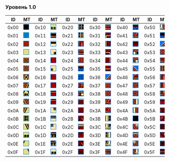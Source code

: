 ### Уровень 1.0

|ID|MT|ID|MT|ID|MT|ID|MT|ID|MT|ID|MT|ID|MT|ID|MT|ID|MT|ID|MT|ID|MT|
|---|---|---|---|---|---|---|---|---|---|---|---|---|---|---|---|---|---|---|---|---|---|
|0x00| ![00](../images/bg_level_1_0/00.bmp) |0x10| ![10](../images/bg_level_1_0/10.bmp) |0x20| ![20](../images/bg_level_1_0/20.bmp) |0x30| ![30](../images/bg_level_1_0/30.bmp) |0x40| ![40](../images/bg_level_1_0/40.bmp) |0x50| ![50](../images/bg_level_1_0/50.bmp) |0x60| ![60](../images/bg_level_1_0/60.bmp) |0x70| ![70](../images/bg_level_1_0/70.bmp) |0x80| ![80](../images/bg_level_1_0/80.bmp) |0x90| ![90](../images/bg_level_1_0/90.bmp) |0xA0| ![A0](../images/bg_level_1_0/A0.bmp) |
|0x01| ![01](../images/bg_level_1_0/01.bmp) |0x11| ![11](../images/bg_level_1_0/11.bmp) |0x21| ![21](../images/bg_level_1_0/21.bmp) |0x31| ![31](../images/bg_level_1_0/31.bmp) |0x41| ![41](../images/bg_level_1_0/41.bmp) |0x51| ![51](../images/bg_level_1_0/51.bmp) |0x61| ![61](../images/bg_level_1_0/61.bmp) |0x71| ![71](../images/bg_level_1_0/71.bmp) |0x81| ![81](../images/bg_level_1_0/81.bmp) |0x91| ![91](../images/bg_level_1_0/91.bmp) |0xA1| ![A1](../images/bg_level_1_0/A1.bmp) |
|0x02| ![02](../images/bg_level_1_0/02.bmp) |0x12| ![12](../images/bg_level_1_0/12.bmp) |0x22| ![22](../images/bg_level_1_0/22.bmp) |0x32| ![32](../images/bg_level_1_0/32.bmp) |0x42| ![42](../images/bg_level_1_0/42.bmp) |0x52| ![52](../images/bg_level_1_0/52.bmp) |0x62| ![62](../images/bg_level_1_0/62.bmp) |0x72| ![72](../images/bg_level_1_0/72.bmp) |0x82| ![82](../images/bg_level_1_0/82.bmp) |0x92| ![92](../images/bg_level_1_0/92.bmp) |0xA2| ![A2](../images/bg_level_1_0/A2.bmp) |
|0x03| ![03](../images/bg_level_1_0/03.bmp) |0x13| ![13](../images/bg_level_1_0/13.bmp) |0x23| ![23](../images/bg_level_1_0/23.bmp) |0x33| ![33](../images/bg_level_1_0/33.bmp) |0x43| ![43](../images/bg_level_1_0/43.bmp) |0x53| ![53](../images/bg_level_1_0/53.bmp) |0x63| ![63](../images/bg_level_1_0/63.bmp) |0x73| ![73](../images/bg_level_1_0/73.bmp) |0x83| ![83](../images/bg_level_1_0/83.bmp) |0x93| ![93](../images/bg_level_1_0/93.bmp) |0xA3| ![A3](../images/bg_level_1_0/A3.bmp) |
|0x04| ![04](../images/bg_level_1_0/04.bmp) |0x14| ![14](../images/bg_level_1_0/14.bmp) |0x24| ![24](../images/bg_level_1_0/24.bmp) |0x34| ![34](../images/bg_level_1_0/34.bmp) |0x44| ![44](../images/bg_level_1_0/44.bmp) |0x54| ![54](../images/bg_level_1_0/54.bmp) |0x64| ![64](../images/bg_level_1_0/64.bmp) |0x74| ![74](../images/bg_level_1_0/74.bmp) |0x84| ![84](../images/bg_level_1_0/84.bmp) |0x94| ![94](../images/bg_level_1_0/94.bmp) |0xA4| ![A4](../images/bg_level_1_0/A4.bmp) |
|0x05| ![05](../images/bg_level_1_0/05.bmp) |0x15| ![15](../images/bg_level_1_0/15.bmp) |0x25| ![25](../images/bg_level_1_0/25.bmp) |0x35| ![35](../images/bg_level_1_0/35.bmp) |0x45| ![45](../images/bg_level_1_0/45.bmp) |0x55| ![55](../images/bg_level_1_0/55.bmp) |0x65| ![65](../images/bg_level_1_0/65.bmp) |0x75| ![75](../images/bg_level_1_0/75.bmp) |0x85| ![85](../images/bg_level_1_0/85.bmp) |0x95| ![95](../images/bg_level_1_0/95.bmp) |0xA5| ![A5](../images/bg_level_1_0/A5.bmp) |
|0x06| ![06](../images/bg_level_1_0/06.bmp) |0x16| ![16](../images/bg_level_1_0/16.bmp) |0x26| ![26](../images/bg_level_1_0/26.bmp) |0x36| ![36](../images/bg_level_1_0/36.bmp) |0x46| ![46](../images/bg_level_1_0/46.bmp) |0x56| ![56](../images/bg_level_1_0/56.bmp) |0x66| ![66](../images/bg_level_1_0/66.bmp) |0x76| ![76](../images/bg_level_1_0/76.bmp) |0x86| ![86](../images/bg_level_1_0/86.bmp) |0x96| ![96](../images/bg_level_1_0/96.bmp) |0xA6| ![A6](../images/bg_level_1_0/A6.bmp) |
|0x07| ![07](../images/bg_level_1_0/07.bmp) |0x17| ![17](../images/bg_level_1_0/17.bmp) |0x27| ![27](../images/bg_level_1_0/27.bmp) |0x37| ![37](../images/bg_level_1_0/37.bmp) |0x47| ![47](../images/bg_level_1_0/47.bmp) |0x57| ![57](../images/bg_level_1_0/57.bmp) |0x67| ![67](../images/bg_level_1_0/67.bmp) |0x77| ![77](../images/bg_level_1_0/77.bmp) |0x87| ![87](../images/bg_level_1_0/87.bmp) |0x97| ![97](../images/bg_level_1_0/97.bmp) |0xA7| ![A7](../images/bg_level_1_0/A7.bmp) |
|0x08| ![08](../images/bg_level_1_0/08.bmp) |0x18| ![18](../images/bg_level_1_0/18.bmp) |0x28| ![28](../images/bg_level_1_0/28.bmp) |0x38| ![38](../images/bg_level_1_0/38.bmp) |0x48| ![48](../images/bg_level_1_0/48.bmp) |0x58| ![58](../images/bg_level_1_0/58.bmp) |0x68| ![68](../images/bg_level_1_0/68.bmp) |0x78| ![78](../images/bg_level_1_0/78.bmp) |0x88| ![88](../images/bg_level_1_0/88.bmp) |0x98| ![98](../images/bg_level_1_0/98.bmp) |0xA8| ![A8](../images/bg_level_1_0/A8.bmp) |
|0x09| ![09](../images/bg_level_1_0/09.bmp) |0x19| ![19](../images/bg_level_1_0/19.bmp) |0x29| ![29](../images/bg_level_1_0/29.bmp) |0x39| ![39](../images/bg_level_1_0/39.bmp) |0x49| ![49](../images/bg_level_1_0/49.bmp) |0x59| ![59](../images/bg_level_1_0/59.bmp) |0x69| ![69](../images/bg_level_1_0/69.bmp) |0x79| ![79](../images/bg_level_1_0/79.bmp) |0x89| ![89](../images/bg_level_1_0/89.bmp) |0x99| ![99](../images/bg_level_1_0/99.bmp) |0xA9| ![A9](../images/bg_level_1_0/A9.bmp) |
|0x0A| ![0A](../images/bg_level_1_0/0A.bmp) |0x1A| ![1A](../images/bg_level_1_0/1a.bmp) |0x2A| ![2A](../images/bg_level_1_0/2a.bmp) |0x3A| ![3A](../images/bg_level_1_0/3a.bmp) |0x4A| ![4A](../images/bg_level_1_0/4a.bmp) |0x5A| ![5A](../images/bg_level_1_0/5a.bmp) |0x6A| ![6A](../images/bg_level_1_0/6a.bmp) |0x7A| ![7A](../images/bg_level_1_0/7a.bmp) |0x8A| ![8A](../images/bg_level_1_0/8a.bmp) |0x9A| ![9A](../images/bg_level_1_0/9a.bmp) |0xAA| ![AA](../images/bg_level_1_0/Aa.bmp) |
|0x0B| ![0B](../images/bg_level_1_0/0B.bmp) |0x1B| ![1B](../images/bg_level_1_0/1b.bmp) |0x2B| ![2B](../images/bg_level_1_0/2b.bmp) |0x3B| ![3B](../images/bg_level_1_0/3b.bmp) |0x4B| ![4B](../images/bg_level_1_0/4b.bmp) |0x5B| ![5B](../images/bg_level_1_0/5b.bmp) |0x6B| ![6B](../images/bg_level_1_0/6b.bmp) |0x7B| ![7B](../images/bg_level_1_0/7b.bmp) |0x8B| ![8B](../images/bg_level_1_0/8b.bmp) |0x9B| ![9B](../images/bg_level_1_0/9b.bmp) |0xAB| ![AB](../images/bg_level_1_0/Ab.bmp) |
|0x0C| ![0C](../images/bg_level_1_0/0C.bmp) |0x1C| ![1C](../images/bg_level_1_0/1c.bmp) |0x2C| ![2C](../images/bg_level_1_0/2c.bmp) |0x3C| ![3C](../images/bg_level_1_0/3c.bmp) |0x4C| ![4C](../images/bg_level_1_0/4c.bmp) |0x5C| ![5C](../images/bg_level_1_0/5c.bmp) |0x6C| ![6C](../images/bg_level_1_0/6c.bmp) |0x7C| ![7C](../images/bg_level_1_0/7c.bmp) |0x8C| ![8C](../images/bg_level_1_0/8c.bmp) |0x9C| ![9C](../images/bg_level_1_0/9c.bmp) |0xAC| ![AC](../images/bg_level_1_0/Ac.bmp) |
|0x0D| ![0D](../images/bg_level_1_0/0D.bmp) |0x1D| ![1D](../images/bg_level_1_0/1d.bmp) |0x2D| ![2D](../images/bg_level_1_0/2d.bmp) |0x3D| ![3D](../images/bg_level_1_0/3d.bmp) |0x4D| ![4D](../images/bg_level_1_0/4d.bmp) |0x5D| ![5D](../images/bg_level_1_0/5d.bmp) |0x6D| ![6D](../images/bg_level_1_0/6d.bmp) |0x7D| ![7D](../images/bg_level_1_0/7d.bmp) |0x8D| ![8D](../images/bg_level_1_0/8d.bmp) |0x9D| ![9D](../images/bg_level_1_0/9d.bmp) |0xAD| ![AD](../images/bg_level_1_0/Ad.bmp) |
|0x0E| ![0E](../images/bg_level_1_0/0E.bmp) |0x1E| ![1E](../images/bg_level_1_0/1e.bmp) |0x2E| ![2E](../images/bg_level_1_0/2e.bmp) |0x3E| ![3E](../images/bg_level_1_0/3e.bmp) |0x4E| ![4E](../images/bg_level_1_0/4e.bmp) |0x5E| ![5E](../images/bg_level_1_0/5e.bmp) |0x6E| ![6E](../images/bg_level_1_0/6e.bmp) |0x7E| ![7E](../images/bg_level_1_0/7e.bmp) |0x8E| ![8E](../images/bg_level_1_0/8e.bmp) |0x9E| ![9E](../images/bg_level_1_0/9e.bmp) | | |
|0x0F| ![0F](../images/bg_level_1_0/0F.bmp) |0x1F| ![1F](../images/bg_level_1_0/1f.bmp) |0x2F| ![2F](../images/bg_level_1_0/2f.bmp) |0x3F| ![3F](../images/bg_level_1_0/3f.bmp) |0x4F| ![4F](../images/bg_level_1_0/4f.bmp) |0x5F| ![5F](../images/bg_level_1_0/5f.bmp) |0x6F| ![6F](../images/bg_level_1_0/6f.bmp) |0x7F| ![7F](../images/bg_level_1_0/7f.bmp) |0x8F| ![8F](../images/bg_level_1_0/8f.bmp) |0x9F| ![9F](../images/bg_level_1_0/9f.bmp) | | |

